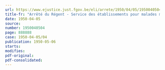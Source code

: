 ```yaml
---
url: https://www.ejustice.just.fgov.be/eli/arrete/1950/04/05/1950040504/justel
title-fr: "Arrêté du Régent - Service des établissements pour malades mentaux et enfants anormaux"
date: 1950-04-05
source:
number: 1950040504
page: 888888
case: 1950-04-05/04
publication: 1950-05-06
starts:
modifies:
pdf-original:
pdf-consolidated:
---
```


